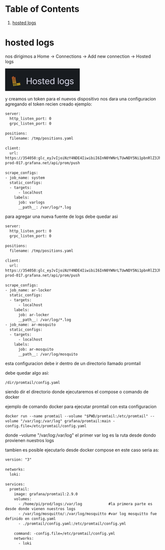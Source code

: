 
# Table of Contents

1.  [hosted logs](#org1ba29e0)


<a id="org1ba29e0"></a>

# hosted logs

nos dirigimos a Home -> Connections -> Add new connection -> Hosted logs

![img](asset/1.png)

y creamos un token para el nuevos dispositivo nos dara una
configuracion agregando el token recien creado ejemplo:

    
    server:
      http_listen_port: 0
      grpc_listen_port: 0
    
    positions:
      filename: /tmp/positions.yaml
    
    client:
      url: https://354058:glc_eyJvIjoiNzY4NDE4IiwibiI6InN0YWNrLTUwNDY5Ni1pbnRlZ3JhdGlvbi1hcnR1cml0byIsImsiOiIzY2ZNWjVoOHY0MjF2M3NaNTZxbjZQdWwiLCJtIjp7InIiOiJ1cyJ9fQ==@logs-prod-017.grafana.net/api/prom/push
    
    scrape_configs:
    - job_name: system
      static_configs:
      - targets:
          - localhost
        labels:
          job: varlogs
          __path__: /var/log/*.log

para agregar una nueva fuente de logs debe quedar asi

    server:
      http_listen_port: 0
      grpc_listen_port: 0
    
    positions:
      filename: /tmp/positions.yaml
    
    client:
      url: https://354058:glc_eyJvIjoiNzY4NDE4IiwibiI6InN0YWNrLTUwNDY5Ni1pbnRlZ3JhdGlvbi1hcnR1cml0byIsImsiOiIzY2ZNWjVoOHY0MjF2M3NaNTZxbjZQdWwiLCJtIjp7InIiOiJ1cyJ9fQ==@logs-prod-017.grafana.net/api/prom/push
    
    scrape_configs:
    - job_name: ar-locker
      static_configs:
      - targets:
          - localhost
        labels:
          job: ar-locker
          __path__: /var/log/*.log
    - job_name: ar-mosquito
      static_configs:
      - targets:
          - localhost
        labels:
          job: ar-mosquito
          __path__: /var/log/mosquito 

esta configuracion debe ir dentro de un directorio llamado promtail

debe quedar algo asi:

    /dir/promtail/config.yaml

siendo dir el directorio donde ejecutaremos el compose o comando de docker

ejemplo de comando docker para ejecutar promtail con esta configuracion

    
    docker run --name promtail --volume "$PWD/promtail:/etc/promtail" --volume "/var/log:/var/log" grafana/promtail:main -config.file=/etc/promtail/config.yaml

donde  &#x2013;volume "/var/log:/var/log"   el primer var log es la ruta desde dondo provienen nuestros logs

tambien es posible ejecutarlo desde docker compose en este caso
seria as:

    version: "3"
    
    networks:
      loki:
    
    services:
      promtail:
        image: grafana/promtail:2.9.0
        volumes:
          - /home/pi/prod/logs:/var/log            #la primera parte es desde donde vienen nuestros logs
          - /var/log/mosquitto/:/var/log/mosquitto #var log mosquitto fue definido en config.yaml
          - ./promtail/config.yaml:/etc/promtail/config.yml
    
        command: -config.file=/etc/promtail/config.yml
        networks:
          - loki

